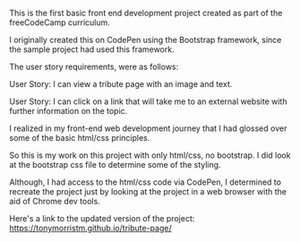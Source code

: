 This is the first basic front end development project created as part of the freeCodeCamp curriculum.

I originally created this on CodePen using the Bootstrap framework, since the sample project had used this framework.

The user story requirements, were as follows:

User Story: I can view a tribute page with an image and text.

User Story: I can click on a link that will take me to an external website with further information on the topic.

I realized in my front-end web development journey that I had glossed over some of the basic html/css principles.

So this is my work on this project with only html/css, no bootstrap. I did look at the bootstrap css file to determine some of the styling.

Although, I had access to the html/css code via CodePen, I determined to recreate the project just by looking at the project in a web browser with the aid of Chrome dev tools.

Here's a link to the updated version of the project:
https://tonymorristm.github.io/tribute-page/
